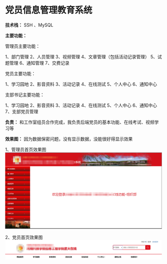 # 党员信息管理教育系统

**技术栈：**
SSH 、MySQL


**主要功能：**

管理员主要功能：

1、部门管理
2、人员管理
3、视频管理
4、文章管理（包括活动记录管理）
5、试题管理
6、通知管理
7、交费记录

党员主要功能：

1、学习园地
2、影音资料
3、活动记录
4、在线测试
5、个人中心
6、通知中心

支部书记主要功能：

1、学习园地
2、影音资料
3、活动记录
4、在线测试
5、个人中心
6、通知中心
7、支部党员管理

**负责：**
和工作室组员合作完成，我负责后端党员的基本功能、在线考试、视频学习等

**效果图：**
因为数据保密问题，没有显示数据，没能很好得显示效果

1、管理员首页效果图
![这里写图片描述](https://github.com/jiaoxiangyu/videovPictures/blob/master/partyMemberInfoManage/manage.png)

2、党员首页效果图
![这里写图片描述](https://github.com/jiaoxiangyu/videovPictures/blob/master/partyMemberInfoManage/index.png)

